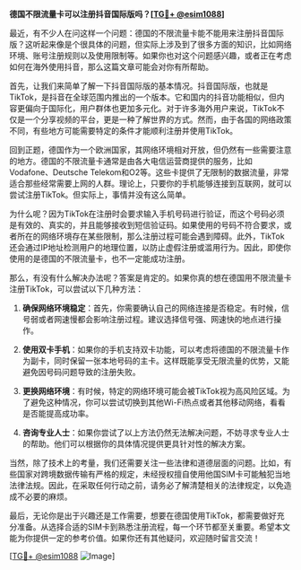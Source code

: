 **德国不限流量卡可以注册抖音国际版吗？[[TG💪+ @esim1088](https://t.me/s/esim1088)]**

最近，有不少人在问这样一个问题：德国的不限流量卡能不能用来注册抖音国际版？这听起来像是个很具体的问题，但实际上涉及到了很多方面的知识，比如网络环境、账号注册规则以及使用限制等。如果你也对这个问题感兴趣，或者正在考虑如何在海外使用抖音，那么这篇文章可能会对你有所帮助。

首先，让我们来简单了解一下抖音国际版的基本情况。抖音国际版，也就是TikTok，是抖音在全球范围内推出的一个版本。它和国内的抖音功能相似，但内容更偏向于国际化，用户群体也更加多元化。对于许多海外用户来说，TikTok不仅是一个分享视频的平台，更是一种了解世界的方式。然而，由于各国的网络政策不同，有些地方可能需要特定的条件才能顺利注册并使用TikTok。

回到正题，德国作为一个欧洲国家，其网络环境相对开放，但仍然有一些需要注意的地方。德国的不限流量卡通常是由各大电信运营商提供的服务，比如Vodafone、Deutsche Telekom和O2等。这些卡提供了无限制的数据流量，非常适合那些经常需要上网的人群。理论上，只要你的手机能够连接到互联网，就可以尝试注册TikTok。但实际上，事情并没有这么简单。

为什么呢？因为TikTok在注册时会要求输入手机号码进行验证，而这个号码必须是有效的、真实的，并且能够接收到短信验证码。如果使用的号码不符合要求，或者所在的网络环境存在某些限制，那么注册过程可能会遇到障碍。此外，TikTok还会通过IP地址检测用户的地理位置，以防止虚假注册或滥用行为。因此，即使你使用的是德国的不限流量卡，也不一定能成功注册。

那么，有没有什么解决办法呢？答案是肯定的。如果你真的想在德国用不限流量卡注册TikTok，可以尝试以下几种方法：

1. **确保网络环境稳定**：首先，你需要确认自己的网络连接是否稳定。有时候，信号弱或者网速慢都会影响注册过程。建议选择信号强、网速快的地点进行操作。

2. **使用双卡手机**：如果你的手机支持双卡功能，可以考虑将德国的不限流量卡作为副卡，同时保留一张本地号码的主卡。这样既能享受无限流量的优势，又能避免因号码问题导致的注册失败。

3. **更换网络环境**：有时候，特定的网络环境可能会被TikTok视为高风险区域。为了避免这种情况，你可以尝试切换到其他Wi-Fi热点或者其他移动网络，看看是否能提高成功率。

4. **咨询专业人士**：如果你尝试了以上方法仍然无法解决问题，不妨寻求专业人士的帮助。他们可以根据你的具体情况提供更具针对性的解决方案。

当然，除了技术上的考量，我们还需要关注一些法律和道德层面的问题。比如，有些国家对跨境数据传输有严格的规定，未经授权擅自使用他国SIM卡可能触犯当地法律法规。因此，在采取任何行动之前，请务必了解清楚相关的法律规定，以免造成不必要的麻烦。

最后，无论你是出于兴趣还是工作需要，想要在德国使用TikTok，都需要做好充分准备。从选择合适的SIM卡到熟悉注册流程，每一个环节都至关重要。希望本文能为你提供一定的参考价值。如果你还有其他疑问，欢迎随时留言交流！

[[TG💪+ @esim1088](https://t.me/s/esim1088) ![Image](https://i.postimg.cc/4NQfJmqS/Snipaste-2025-05-13-00-14-12.png)]